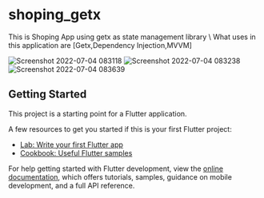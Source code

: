 # shoping_getx

This is Shoping App using getx as state management library \\
What uses in this application are
[Getx,Dependency Injection,MVVM]


![Screenshot 2022-07-04 083118](https://user-images.githubusercontent.com/44537702/177072073-b031ee26-1263-4a7d-b91b-5e1f5b2ae3ef.png)
![Screenshot 2022-07-04 083238](https://user-images.githubusercontent.com/44537702/177072258-99a5adf8-9884-46e0-bcf1-b1b6720daf6c.png)
![Screenshot 2022-07-04 083639](https://user-images.githubusercontent.com/44537702/177072270-855f124c-2e38-4f6a-8c68-69403abc8fee.png)


## Getting Started

This project is a starting point for a Flutter application.

A few resources to get you started if this is your first Flutter project:

- [Lab: Write your first Flutter app](https://docs.flutter.dev/get-started/codelab)
- [Cookbook: Useful Flutter samples](https://docs.flutter.dev/cookbook)

For help getting started with Flutter development, view the
[online documentation](https://docs.flutter.dev/), which offers tutorials,
samples, guidance on mobile development, and a full API reference.
